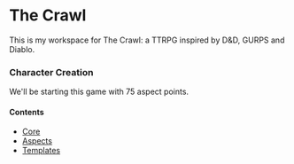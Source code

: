 # The Crawl

This is my workspace for The Crawl: a TTRPG inspired by D&D, GURPS and Diablo.


### Character Creation

We'll be starting this game with 75 aspect points.


#### Contents

* [Core](core.md)
* [Aspects](aspects.md)
* [Templates](templates.md)

